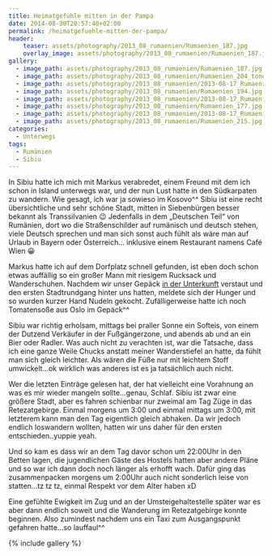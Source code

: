 ```yaml
---
title: Heimatgefühle mitten in der Pampa
date: 2014-08-30T20:57:40+02:00
permalink: /heimatgefuehle-mitten-der-pampa/
header:
    teaser: assets/photography/2013_08_rumaenien/Rumaenien_187.jpg
    overlay_image: assets/photography/2013_08_rumaenien/Rumaenien_187.jpg
gallery:
  - image_path: assets/photography/2013_08_rumaenien/Rumaenien_187.jpg
  - image_path: assets/photography/2013_08_rumaenien/Rumaenien_204_tonemapped.jpg
  - image_path: assets/photography/2013_08_rumaenien/2013-08-17_Rumaenien_mit_Johannes_086.jpg
  - image_path: assets/photography/2013_08_rumaenien/Rumaenien_194.jpg
  - image_path: assets/photography/2013_08_rumaenien/2013-08-17_Rumaenien_mit_Johannes_032-678x1024.jpg
  - image_path: assets/photography/2013_08_rumaenien/Rumaenien_177.jpg
  - image_path: assets/photography/2013_08_rumaenien/2013-08-17_Rumaenien_mit_Johannes_187.jpg
  - image_path: assets/photography/2013_08_rumaenien/Rumaenien_215.jpg
categories:
  - Unterwegs
tags:
  - Rumänien
  - Sibiu
---
```


In Sibiu hatte ich mich mit Markus verabredet, einem Freund mit dem ich schon in Island unterwegs war, 
und der nun Lust hatte in den Südkarpaten zu wandern. Wie gesagt, ich war ja sowieso im Kosovo^^ 
Sibiu ist eine recht übersichtliche und sehr schöne Stadt, mitten in Siebenbürgen besser bekannt als Transsilvanien 😉 
Jedenfalls in dem „Deutschen Teil“ von Rumänien, dort wo die Straßenschilder auf rumänisch und deutsch stehen, 
viele Deutsch sprechen und man sich sonst auch fühlt als wäre man auf Urlaub in Bayern oder Österreich…
inklusive einem Restaurant namens Café Wien 😀

Markus hatte ich auf dem Dorfplatz schnell gefunden, ist eben doch schon etwas auffällig so ein großer Mann mit riesigem 
Rucksack und Wanderschuhen. Nachdem wir unser Gepäck [in der Unterkunft](http://www.booking.com/hotel/ro/old-town-hostel-sibiu.de.html) 
verstaut und den ersten Stadtrundgang hinter uns hatten, meldete sich der Hunger und so wurden kurzer Hand Nudeln gekocht. 
Zufälligerweise hatte ich noch Tomatensoße aus Oslo im Gepäck^^

Sibiu war richtig erholsam, mittags bei praller Sonne ein Softeis, von einem der Dutzend Verkäufer in der Fußgängerzone, 
und abends ab und an ein Bier oder Radler. Was auch nicht zu verachten ist, war die Tatsache, 
dass ich eine ganze Weile Chucks anstatt meiner Wanderstiefel an hatte, da fühlt man sich gleich leichter. 
Als wären die Füße nur mit leichtem Stoff umwickelt&#8230;ok wirklich was anderes ist es ja tatsächlich auch nicht.

Wer die letzten Einträge gelesen hat, der hat vielleicht eine Vorahnung an was es mir wieder mangeln sollte&#8230;genau, Schlaf. 
Sibiu ist zwar eine größere Stadt, aber es fahren schienbar nur zweimal am Tag Züge in das Retezatgebirge. 
Einmal morgens um 3:00 und einmal mittags um 3:00, mit letzterem kann man den Tag eigentlich gleich abhaken. 
Da wir jedoch endlich loswandern wollten, hatten wir uns daher für den ersten entschieden..yuppie yeah.

Und so kam es dass wir an dem Tag davor schon um 22:00Uhr in den Betten lagen, 
die jugendlichen Gäste des Hostels hatten aber andere Pläne und so war ich dann doch noch länger als erhofft wach. 
Dafür ging das zusammenpacken morgens um 2:00Uhr auch nicht sonderlich leise von statten…tz tz tz, einmal Respekt vor dem Alter haben xD

Eine gefühlte Ewigkeit im Zug und an der Umsteigehaltestelle später war es aber dann endlich soweit und die Wanderung im 
Retezatgebirge konnte beginnen. Also zumindest nachdem uns ein Taxi zum Ausgangspunkt gefahren hatte&#8230;so lauffaul^^

{% include gallery %}